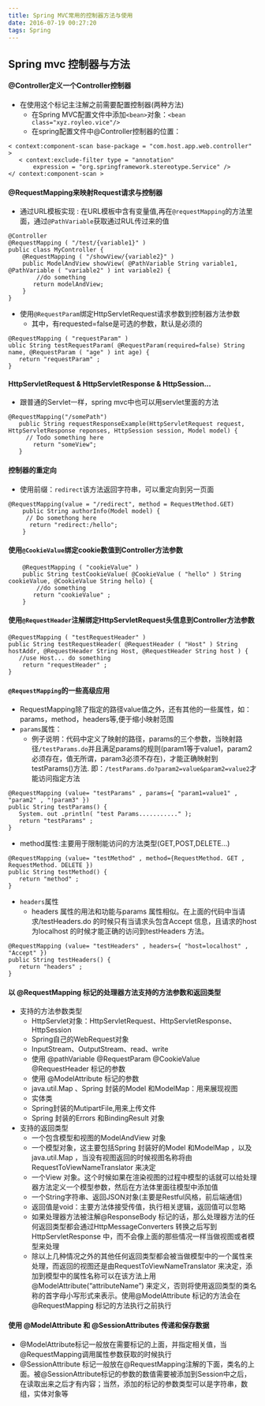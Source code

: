 ```yaml
---
title: Spring MVC常用的控制器方法与使用
date: 2016-07-19 00:27:20
tags: Spring
---
```

## Spring mvc 控制器与方法
#### @Controller定义一个Controller控制器
+ 在使用这个标记主注解之前需要配置控制器(两种方法)	
	+ 在Spring MVC配置文件中添加`<bean>`对象：`<bean class="xyz.royleo.vice"/>`
	+ 在spring配置文件中@Controller控制器的位置：
```
< context:component-scan base-package = "com.host.app.web.controller" >  
   < context:exclude-filter type = "annotation"  
       expression = "org.springframework.stereotype.Service" />  
</ context:component-scan >  
```
#### @RequestMapping来映射Request请求与控制器
+ 通过URL模板实现 : 在URL模板中含有变量值,再在`@requestMapping`的方法里面，通过`@PathVariable`获取通过RUL传过来的值
```
@Controller  
@RequestMapping ( "/test/{variable1}" )  
public class MyController {  
    @RequestMapping ( "/showView/{variable2}" )  
    public ModelAndView showView( @PathVariable String variable1, @PathVariable ( "variable2" ) int variable2) {  
		//do something 
       return modelAndView;  
    }  
}   
```
+ 使用`@RequestParam`绑定HttpServletRequest请求参数到控制器方法参数
	+ 其中，有requested=false是可选的参数，默认是必须的
```
@RequestMapping ( "requestParam" )  
ublic String testRequestParam( @RequestParam(required=false) String name, @RequestParam ( "age" ) int age) {  
   return "requestParam" ;  
}  
```

#### HttpServletRequest & HttpServletResponse & HttpSession...
+ 跟普通的Servlet一样，spring mvc中也可以用servlet里面的方法
```
@RequestMapping("/somePath")
   public String requestResponseExample(HttpServletRequest request, HttpServletResponse reponses, HttpSession session, Model model) {
	 // Todo something here
       return "someView";
   }
```
#### 控制器的重定向
+ 使用前缀：`redirect`该方法返回字符串，可以重定向到另一页面
```
@RequestMapping(value = "/redirect", method = RequestMethod.GET)
    public String authorInfo(Model model) {
	 // Do somethong here
	  return "redirect:/hello";
    }
```
#### 使用`@CookieValue`绑定cookie数值到Controller方法参数
```
    @RequestMapping ( "cookieValue" )
    public String testCookieValue( @CookieValue ( "hello" ) String cookieValue, @CookieValue String hello) {
	    //do something
       return "cookieValue" ;
    } 
```
#### 使用`@RequestHeader`注解绑定HttpServletRequest头信息到Controller方法参数
```
@RequestMapping ( "testRequestHeader" )
public String testRequestHeader( @RequestHeader ( "Host" ) String hostAddr, @RequestHeader String Host, @RequestHeader String host ) {
   //use Host... do something
    return "requestHeader" ;
} 
```
#### `@RequestMapping`的一些高级应用
+ RequestMapping除了指定的路径value值之外，还有其他的一些属性，如：params，method，headers等,便于缩小映射范围
+ `params`属性：
	+ 例子说明：代码中定义了映射的路径，params的三个参数，当映射路径`/testParams.do`并且满足params的规则(param1等于value1，param2必须存在，值无所谓，param3必须不存在)，才能正确映射到testParams()方法. 即：`/testParams.do?param2=value&param2=value2`才能访问指定方法
```
@RequestMapping (value= "testParams" , params={ "param1=value1" , "param2" , "!param3" })  
public String testParams() {  
   System. out .println( "test Params..........." );  
   return "testParams" ;  
}  
```
+ method属性:主要用于限制能访问的方法类型(GET,POST,DELETE...)
```
@RequestMapping (value= "testMethod" , method={RequestMethod. GET , RequestMethod. DELETE })  
public String testMethod() {  
   return "method" ;  
}   
```
+ `headers`属性
	+ headers 属性的用法和功能与params 属性相似。在上面的代码中当请求/testHeaders.do 的时候只有当请求头包含Accept 信息，且请求的host 为localhost 的时候才能正确的访问到testHeaders 方法。
```
@RequestMapping (value= "testHeaders" , headers={ "host=localhost" , "Accept" })  
public String testHeaders() {  
   return "headers" ;  
}   
```
#### 以 @RequestMapping 标记的处理器方法支持的方法参数和返回类型
+ 支持的方法参数类型
	+ HttpServlet对象：HttpServletRequest、HttpServletResponse、HttpSession
	+ Spring自己的WebRequest对象
	+ InputStream、OutputStream、read、write
	+ 使用 @pathVariable @RequestParam @CookieValue @RequestHeader 标记的参数
	+ 使用 @ModelAttribute 标记的参数
	+ java.util.Map 、Spring 封装的Model 和ModelMap：用来展现视图
	+ 实体类
	+ Spring封装的MutipartFile,用来上传文件
	+ Spring 封装的Errors 和BindingResult 对象
+ 支持的返回类型
	+ 一个包含模型和视图的ModelAndView 对象
	+ 一个模型对象，这主要包括Spring 封装好的Model 和ModelMap ，以及java.util.Map ，当没有视图返回的时候视图名称将由RequestToViewNameTranslator 来决定
	+ 一个View 对象。这个时候如果在渲染视图的过程中模型的话就可以给处理器方法定义一个模型参数，然后在方法体里面往模型中添加值
	+ 一个String字符串、返回JSON对象(主要是Restful风格，前后端通信)
	+ 返回值是void：主要方法体接受传值，执行相关逻辑，返回值可以忽略
	+ 如果处理器方法被注解@ResponseBody 标记的话，那么处理器方法的任何返回类型都会通过HttpMessageConverters 转换之后写到HttpServletResponse 中，而不会像上面的那些情况一样当做视图或者模型来处理
	+ 除以上几种情况之外的其他任何返回类型都会被当做模型中的一个属性来处理，而返回的视图还是由RequestToViewNameTranslator 来决定，添加到模型中的属性名称可以在该方法上用@ModelAttribute(“attributeName”) 来定义，否则将使用返回类型的类名称的首字母小写形式来表示。使用@ModelAttribute 标记的方法会在@RequestMapping 标记的方法执行之前执行
#### 使用 @ModelAttribute 和 @SessionAttributes 传递和保存数据
+ @ModelAttribute标记一般放在需要标记的上面，并指定相关值，当@RequestMapping调用属性参数获取的时候执行
+ @SessionAttribute 标记一般放在@RequestMapping注解的下面，类名的上面。被@SessionAttribute标记的参数的数值需要被添加到Session中之后，在读取出来之后才有内容；当然，添加的标记的参数类型可以是字符串，数组，实体对象等

